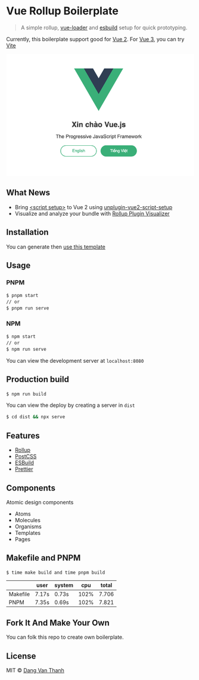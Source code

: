 # Vue Rollup Boilerplate

> A simple rollup, [vue-loader](http://vuejs.github.io/vue-loader) and [esbuild](https://github.com/evanw/esbuild) setup for quick prototyping.

Currently, this boilerplate support good for [Vue 2](https://vuejs.org/v2/guide/). For [Vue 3](https://v3.vuejs.org/), you can try [Vite](https://vitejs.dev/)

![](screenshot.png)

## What News

-   Bring [&lt;script setup&gt;](https://v3.vuejs.org/api/sfc-script-setup.html#sfc-script-setup) to Vue 2 using [unplugin-vue2-script-setup](https://github.com/antfu/unplugin-vue2-script-setup)
-   Visualize and analyze your bundle with [Rollup Plugin Visualizer](https://github.com/btd/rollup-plugin-visualizer)

## Installation

You can generate then [use this template](https://github.com/dangvanthanh/vue-rollup-boilerplate/generate)

## Usage

### PNPM

```bash
$ pnpm start
// or
$ pnpm run serve
```

### NPM

```bash
$ npm start
// or
$ npm run serve
```

You can view the development server at `localhost:8080`

## Production build

```bash
$ npm run build
```

You can view the deploy by creating a server in `dist`

```bash
$ cd dist && npx serve
```

## Features

-   [Rollup](https://rollupjs.org/guide/en/)
-   [PostCSS](https://postcss.org/)
-   [ESBuild](https://github.com/evanw/esbuild)
-   [Prettier](https://prettier.io/)

## Components

Atomic design components

-   Atoms
-   Molecules
-   Organisms
-   Templates
-   Pages

## Makefile and PNPM

```shell
$ time make build and time pnpm build
```

|          | user  | system | cpu  | total |
| -------- | ----- | ------ | ---- | ----- |
| Makefile | 7.17s | 0.73s  | 102% | 7.706 |
| PNPM     | 7.35s | 0.69s  | 102% | 7.821 |

## Fork It And Make Your Own

You can folk this repo to create own boilerplate.

## License

MIT © [Dang Van Thanh](http://dangthanh.org)
